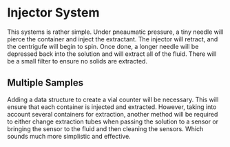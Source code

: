 # Injector System

This systems is rather simple. Under pneaumatic pressure, a tiny needle will
pierce the container and inject the extractant. The injector will retract, and
the centrigufe will begin to spin. Once done, a longer needle will be depressed
back into the solution and will extract all of the fluid. There will be a small
filter to ensure no solids are extracted.

## Multiple Samples

Adding a data structure to create a vial counter will be necessary. This will
ensure that each container is injected and extracted. However, taking into
account several containers for extraction, another method will be required to either
change extraction tubes when passing the solution to a sensor or bringing the
sensor to the fluid and then cleaning the sensors. Which sounds much more
simplistic and effective.
